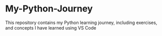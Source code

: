 # My-Python-Journey
This repository contains my Python learning journey, including exercises, and concepts I have learned using VS Code

